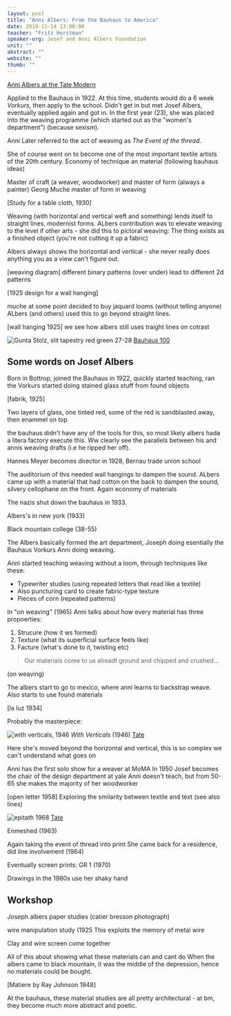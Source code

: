 ```yaml
---
layout: post
title: "Anni Albers: From the Bauhaus to America"
date: 2018-11-14 13:00:00
teacher: "Fritz Horstman"
speaker-org: Josef and Anni Albers Foundation
unit: ""
abstract: ""
website: ""
thumb: ""
---
```


[Anni Albers at the Tate Modern](https://www.tate.org.uk/whats-on/tate-modern/exhibition/anni-albers)

Applied to the Bauhaus in 1922. At this time, students would do a 6 week _Vorkurs_, then apply to the school. Didn't get in but met Josef Albers, eventually applied again and got in. In the first year (23), she was placed into the weaving programme (which started out as the "women's department") (because sexism).

Anni Later referred to the act of weaving as _The Event of the thread_.

She of course went on to become one of the most important textile artists of the 20th century. Economy of technique an material (following bauhaus ideas)

Master of craft (a weaver, woodworker) and master of form (always a painter)
Georg Muche master of form in weaving

[Study for a table cloth, 1930]

Weaving (with horizontal and vertical weft and something) lends itself to straight lines, modernist forms. ALbers contribution was to elevate weaving to the level if other arts - she did this to pictoral weaving: The thing exists as a finished object (you're not cutting it up a fabric)

Albers always shows the horizontal and vertical - she never really does anything you as a view can't figure out.

[weaving diagram] different binary patterns (over under) lead to different 2d patterns

[1925 design for a wall hanging]

muche at some point decided to buy jaquard looms (without telling anyone)
ALbers (and others) used this to go beyond straight lines.

[wall hanging 1925]
we see how albers still uses traight lines on cotrast

![Gunta Stolz, slit tapestry red green 27-28](/assets/notes/schlitzgobelin_gunta_stoelzl.jpg_1728511801.jpg)
[Bauhaus 100](http://cms.bauhaus100.de/en/past/works/arts-and-craft/schlitzgobelin-rot-gruen/)

## Some words on Josef Albers

Born in Bottrop, joined the Bauhaus in 1922, quickly started teaching, ran the Vorkurs
started doing stained glass stuff from found objects

[fabrik, 1925]

Two layers of glass, one tinted red, some of the red is sandblasted away, then enammel on top

the bauhaus didn't have any of the tools for this, so most likely albers hada a litera factory execute this. Ww clearly see the parallels between his and annis weaving drafts (i.e he ripped her off).

Hannes Meyer becomes director in 1928, Bernau trade union school

The auditorium of this needed wall hangings to dampen the sound. ALbers came up with a material that had cotton on the back to dampen the sound, silvery cellophane on the front. Again economy of materials

The nazis shut down the bauhaus in 1933.

Albers's in new york (1933)

Black mountain college (38-55)

The Albers basically formed the art department, Joseph doing esentially the Bauhaus Vorkurs Anni doing weaving.

Anni started teaching weaving without a loom, through techniques like these:

- Typewriter studies (using repeated letters that read like a textile)
- Also puncturing card to create fabric-type texture
- Pieces of corn (repeated patterns)

In "on weaving" (1965) Anni talks about how every material has three propoerties:

1. Strucure (how it ws formed)
2. Texture (what its superficial surface feels like)
3. Facture (what's done to it, twisting etc)

> Our materials come to us alreadt ground and chipped and crushed...

(on weaving)

The albers start to go to mexico, where anni learns to backstrap weave. Also starts to use found materials

[la luz 1934]

Probably the masterpiece:

![with verticals, 1946](/assets/notes/anni-albers-with-verticals-1946.jpg)
_With Verticals_ (1946) [Tate](https://www.tate.org.uk/art/artworks/albers-with-verticals-x65971)

Here she's moved beyond the horizontal and vertical, this is so complex we can't understand what goes on

Anni has the first solo show for a weaver at MoMA
In 1950 Josef becomes the chair of the design department at yale
Anni doesn't teach, but from 50-65 she makes the majority of her woodworker

[open letter 1958]
Exploring the smilarity between textile and text (see also lines)

![epitath 1968](/assets/notes/epitaph.jpg)
[Tate](https://www.tate.org.uk/art/artworks/albers-epitaph-x65977)

Enmeshed (1963)

Again taking the event of thread into print
She came back for a residence, did line involvement (1964)

Eventually screen prints:
GR 1 (1970)

Drawings in the 1980s use her shaky hand

## Workshop

Joseph albers paper studies (catier bresson photograph)

wire manipulation study (1925
This exploits the memory of metal wire

Clay and wire screen come together

All of this about showing what these materials can and cant do
When the albers came to black mountain, it was the middle of the depression, hence no materials could be bought.

[Matiere by Ray Johnson 1948]

At the bauhaus, these material studies are all pretty architectural - at bm, they become much more abstract and poetic.

